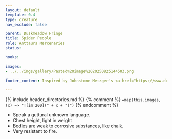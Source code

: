 ```yaml
---
layout: default
template: 0.4
type: creature
nav_exclude: false

parent: Duskmeadow Fringe
title: Spider People
role: Anttaurs Mercenaries
status:

hooks:

images:
- ../../imgs/gallery/Pasted%20image%2020250825144503.png

footer_content: Inspired by Johnstone Metzger's <a href="https://www.drivethrurpg.com/en/product/226083/dungeon-full-of-monsters">Dungeon Full of Monsters</a>. Art by Nathan Jones. 

---
```


{% include header_directories.md %}
{% comment %}
`=map(this.images, (x) => "![im|200](" + x + ")")`
{% endcomment %}

- Speak a guttural unknown language.
- Chest height, light in weight
- Bodies are weak to corrosive substances, like chalk.
- Very resistant to fire.
